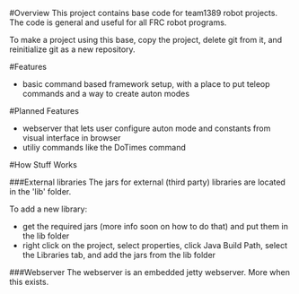 #Overview
This project contains base code for team1389 robot projects. The code is general and useful for all FRC robot programs.

To make a project using this base, copy the project, delete git from it, and reinitialize git as a new repository.

#Features
- basic command based framework setup, with a place to put teleop commands and a way to create auton modes

#Planned Features
- webserver that lets user configure auton mode and constants from visual interface in browser
- utiliy commands like the DoTimes command

#How Stuff Works

###External libraries
The jars for external (third party) libraries are located in the 'lib' folder.

To add a new library:
- get the required jars (more info soon on how to do that) and put them in the lib folder
- right click on the project, select properties, click Java Build Path, select the Libraries tab, and add the jars from the lib folder

###Webserver
The webserver is an embedded jetty webserver. More when this exists.